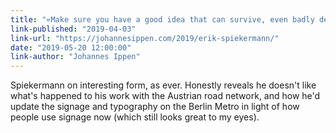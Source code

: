 ```yaml
---
title: "«Make sure you have a good idea that can survive, even badly designed» – Interview with Erik Spiekermann, Part I"
link-published: "2019-04-03"
link-url: "https://johannesippen.com/2019/erik-spiekermann/"
date: "2019-05-20 12:00:00"
link-author: "Johannes Ippen"
---
```



Spiekermann on interesting form, as ever. Honestly reveals he doesn't like what's happened to his work with the Austrian road network, and how he'd update the signage and typography on the Berlin Metro in light of how people use signage now (which still looks great to my eyes).
